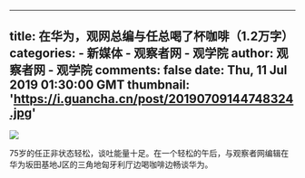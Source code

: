 
---
title: 在华为，观网总编与任总喝了杯咖啡（1.2万字）
categories: 
    - 新媒体
    - 观察者网 - 观学院
author: 观察者网 - 观学院
comments: false
date: Thu, 11 Jul 2019 01:30:00 GMT
thumbnail: 'https://i.guancha.cn/post/20190709144748324.jpg'
---

<div>   
<img src="https://i.guancha.cn/post/20190709144748324.jpg" referrerpolicy="no-referrer"><p>75岁的任正非状态轻松，谈吐能量十足。在一个轻松的午后，与观察者网编辑在华为坂田基地J区的三角地匈牙利厅边喝咖啡边畅谈华为。</p>  
</div>
            